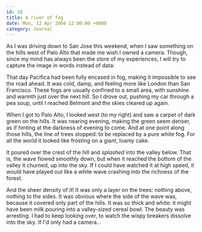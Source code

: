 ```yaml
---
id: 18
title: A river of fog
date: Mon, 12 Apr 2004 12:00:00 +0000
category: Journal
---
```


As I was driving down to San Jose this weekend, when I saw something on
the hills west of Palo Alto that made me wish I owned a camera.  Though,
since my mind has always been the store of my experiences, I will try to
capture the image in words instead of data:

That day Pacifica had been fully encased in fog, making it impossible to
see the road ahead.  It was cold, damp, and feeling more like London
than San Francisco.  These fogs are usually confined to a small area,
with sunshine and warmth just over the next hill.  So I drove out,
pushing my car through a pea soup, until I reached Belmont and the skies
cleared up again.

When I got to Palo Alto, I looked west (to my right) and saw a carpet of
dark green on the hills.  It was nearing evening, making the green seem
denser, as if hinting at the darkness of evening to come.  And at one
point along those hills, the line of trees stopped: to be replaced by a
pure white fog.  For all the world it looked like frosting on a giant,
loamy cake.

It poured over the crest of the hill and *splashed* into the valley below.
That is, the wave flowed smoothly down, but when it reached the bottom
of the valley it churned, up into the sky.  If I could have watched it
at high speed, it would have played out like a white wave crashing into
the richness of the forest.

And the sheer density of it!  It was only a layer on the trees: nothing
above, nothing to the sides.  It was obvious where the side of the wave
was, because it covered only part of the hills.  It was so thick and
white: it might have been milk pouring into a valley-sized cereal bowl.
The beauty was arresting.  I had to keep looking over, to watch the
wispy breakers dissolve into the sky.  If I'd only had a camera...


